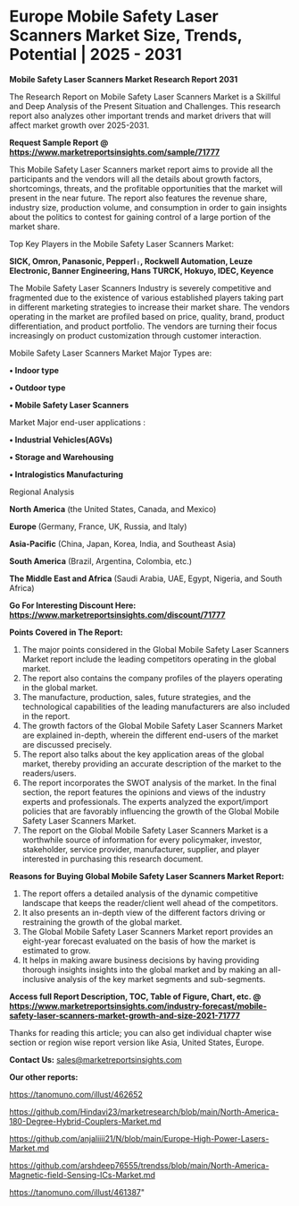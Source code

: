  # Europe Mobile Safety Laser Scanners Market Size, Trends, Potential | 2025 - 2031

<strong>Mobile Safety Laser Scanners Market Research Report 2031</strong>

The Research Report on Mobile Safety Laser Scanners Market is a Skillful and Deep Analysis of the Present Situation and Challenges. This research report also analyzes other important trends and market drivers that will affect market growth over 2025-2031.

<strong>Request Sample Report @ <a href=https://www.marketreportsinsights.com/sample/71777>https://www.marketreportsinsights.com/sample/71777</a></strong>

This Mobile Safety Laser Scanners market report aims to provide all the participants and the vendors will all the details about growth factors, shortcomings, threats, and the profitable opportunities that the market will present in the near future. The report also features the revenue share, industry size, production volume, and consumption in order to gain insights about the politics to contest for gaining control of a large portion of the market share.

Top Key Players in the Mobile Safety Laser Scanners Market:

<strong>SICK, Omron, Panasonic, Pepperlᛧ, Rockwell Automation, Leuze Electronic, Banner Engineering, Hans TURCK, Hokuyo, IDEC, Keyence</strong>

The Mobile Safety Laser Scanners Industry is severely competitive and fragmented due to the existence of various established players taking part in different marketing strategies to increase their market share. The vendors operating in the market are profiled based on price, quality, brand, product differentiation, and product portfolio. The vendors are turning their focus increasingly on product customization through customer interaction.

Mobile Safety Laser Scanners Market Major Types are:

<strong>• Indoor type

• Outdoor type

• Mobile Safety Laser Scanners</strong>

Market Major end-user applications :

<strong>• Industrial Vehicles(AGVs)

• Storage and Warehousing

• Intralogistics Manufacturing</strong>

Regional Analysis

</u><strong><b>North America</b></strong> (the United States, Canada, and Mexico)

<strong><b>Europe </b></strong>(Germany, France, UK, Russia, and Italy)

<strong><b>Asia-Pacific</b></strong> (China, Japan, Korea, India, and Southeast Asia)

<strong><b>South America</b></strong> (Brazil, Argentina, Colombia, etc.)

<strong><b>The Middle East and Africa</b></strong> (Saudi Arabia, UAE, Egypt, Nigeria, and South Africa)

<strong>Go For Interesting Discount Here: <a href=https://www.marketreportsinsights.com/discount/71777>https://www.marketreportsinsights.com/discount/71777</a></strong>

<strong>Points Covered in The Report:</strong>
<ol>
  <li>The major points considered in the Global Mobile Safety Laser Scanners Market report include the leading competitors operating in the global market.</li>
  <li>The report also contains the company profiles of the players operating in the global market.</li>
  <li>The manufacture, production, sales, future strategies, and the technological capabilities of the leading manufacturers are also included in the report.</li>
  <li>The growth factors of the Global Mobile Safety Laser Scanners Market are explained in-depth, wherein the different end-users of the market are discussed precisely.</li>
  <li>The report also talks about the key application areas of the global market, thereby providing an accurate description of the market to the readers/users.</li>
  <li>The report incorporates the SWOT analysis of the market. In the final section, the report features the opinions and views of the industry experts and professionals. The experts analyzed the export/import policies that are favorably influencing the growth of the Global Mobile Safety Laser Scanners Market.</li>
  <li>The report on the Global Mobile Safety Laser Scanners Market is a worthwhile source of information for every policymaker, investor, stakeholder, service provider, manufacturer, supplier, and player interested in purchasing this research document.</li>
</ol>
<strong>Reasons for Buying Global Mobile Safety Laser Scanners Market Report:</strong>

<ol>
  <li>The report offers a detailed analysis of the dynamic competitive landscape that keeps the reader/client well ahead of the competitors.</li>
  <li>It also presents an in-depth view of the different factors driving or restraining the growth of the global market.</li>
  <li>The Global Mobile Safety Laser Scanners Market report provides an eight-year forecast evaluated on the basis of how the market is estimated to grow.</li>
  <li>It helps in making aware business decisions by having providing thorough insights insights into the global market and by making an all-inclusive analysis of the key market segments and sub-segments.</li>
</ol>
<strong>Access full Report Description, TOC, Table of Figure, Chart, etc. @ <a href=https://www.marketreportsinsights.com/industry-forecast/mobile-safety-laser-scanners-market-growth-and-size-2021-71777>https://www.marketreportsinsights.com/industry-forecast/mobile-safety-laser-scanners-market-growth-and-size-2021-71777</a></strong>


Thanks for reading this article; you can also get individual chapter wise section or region wise report version like Asia, United States, Europe.

<strong>Contact Us:</strong>
sales@marketreportsinsights.com

<strong>Our other reports:</strong>

<a href=https://tanomuno.com/illust/462652>https://tanomuno.com/illust/462652</a>

<a href=https://github.com/Hindavi23/marketresearch/blob/main/North-America-180-Degree-Hybrid-Couplers-Market.md>https://github.com/Hindavi23/marketresearch/blob/main/North-America-180-Degree-Hybrid-Couplers-Market.md</a>

<a href=https://github.com/anjaliiii21/N/blob/main/Europe-High-Power-Lasers-Market.md>https://github.com/anjaliiii21/N/blob/main/Europe-High-Power-Lasers-Market.md</a>

<a href=https://github.com/arshdeep76555/trendss/blob/main/North-America-Magnetic-field-Sensing-ICs-Market.md>https://github.com/arshdeep76555/trendss/blob/main/North-America-Magnetic-field-Sensing-ICs-Market.md</a>

<a href=https://tanomuno.com/illust/461387>https://tanomuno.com/illust/461387</a>"
